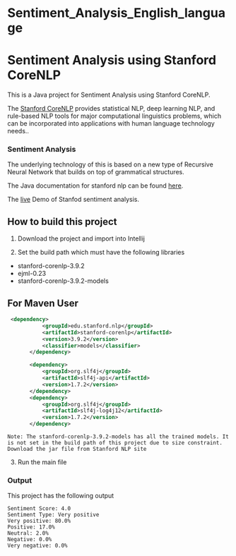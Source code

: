 # Sentiment_Analysis_English_language

# Sentiment Analysis using Stanford CoreNLP

This is a Java project for Sentiment Analysis using Stanford CoreNLP.

The [Stanford CoreNLP](https://nlp.stanford.edu/) provides statistical NLP, deep learning NLP, 
and rule-based NLP tools for major computational linguistics problems, 
which can be incorporated into applications with human language technology needs..

 
### Sentiment Analysis

The underlying technology of this is based on a new type of Recursive Neural Network that builds on top of grammatical structures.

The Java documentation for stanford nlp can be found [here](https://nlp.stanford.edu/nlp/javadoc/javanlp/).

The [live](http://nlp.stanford.edu:8080/sentiment/rntnDemo.html) Demo of Stanfod sentiment analysis.


## How to build this project

1. Download the project and import into Intellij

2. Set the build path which must have the following libraries 

 * stanford-corenlp-3.9.2
 * ejml-0.23
 * stanford-corenlp-3.9.2-models
 ## For Maven User
 ```xml
  <dependency>
            <groupId>edu.stanford.nlp</groupId>
            <artifactId>stanford-corenlp</artifactId>
            <version>3.9.2</version>
            <classifier>models</classifier>
        </dependency>

        <dependency>
            <groupId>org.slf4j</groupId>
            <artifactId>slf4j-api</artifactId>
            <version>1.7.2</version>
        </dependency>
        <dependency>
            <groupId>org.slf4j</groupId>
            <artifactId>slf4j-log4j12</artifactId>
            <version>1.7.2</version>
        </dependency>
 ```

```
Note: The stanford-corenlp-3.9.2-models has all the trained models. It is not set in the build path of this project due to size constraint. 
Download the jar file from Stanford NLP site
```
3. Run the main file


### Output

This project has the following output
```
Sentiment Score: 4.0
Sentiment Type: Very positive
Very positive: 80.0%
Positive: 17.0%
Neutral: 2.0%
Negative: 0.0%
Very negative: 0.0%
```

